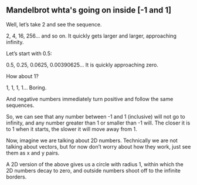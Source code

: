 ## Mandelbrot whta's going on inside  [-1 and 1]


Well, let’s take 2 and see the sequence.

2, 4, 16, 256… and so on. It quickly gets larger and larger, approaching infinity.

Let’s start with 0.5:

0.5, 0.25, 0.0625, 0.00390625… It is quickly approaching zero.

How about 1?

1, 1, 1, 1… Boring.

And negative numbers immediately turn positive and follow the same sequences.

So, we can see that any number between -1 and 1 (inclusive) will not go to infinity, and any number greater than 1 or smaller than -1 will. The closer it is to 1 when it starts, the slower it will move away from 1.

Now, imagine we are talking about 2D numbers. Technically we are not talking about vectors, but for now don’t worry about how they work, just see them as x and y pairs.

A 2D version of the above gives us a circle with radius 1, within which the 2D numbers decay to zero, and outside numbers shoot off to the infinite borders.
